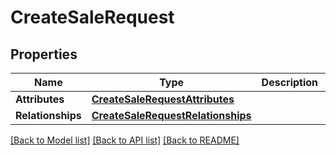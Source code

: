 # CreateSaleRequest

## Properties
Name | Type | Description | Notes
------------ | ------------- | ------------- | -------------
**Attributes** | [**CreateSaleRequestAttributes**](CreateSaleRequestAttributes.md) |  | [optional] 
**Relationships** | [**CreateSaleRequestRelationships**](CreateSaleRequestRelationships.md) |  | [optional] 

[[Back to Model list]](../README.md#documentation-for-models) [[Back to API list]](../README.md#documentation-for-api-endpoints) [[Back to README]](../README.md)


